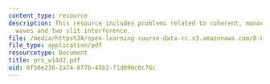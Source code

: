 ```yaml
---
content_type: resource
description: This resource includes problems related to coherent, monochromatic plane
  waves and two slit interference.
file: /media/https%3A/open-learning-course-data-rc.s3.amazonaws.com/8-02t-electricity-and-magnetism-spring-2005/6f50e2162a748f7b45b2f1d898c0c76c_prs_w14d2.pdf
file_type: application/pdf
resourcetype: Document
title: prs_w14d2.pdf
uid: 6f50e216-2a74-8f7b-45b2-f1d898c0c76c
---
```


